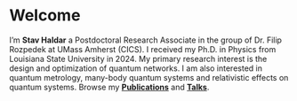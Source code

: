 # Welcome  
I’m **Stav Haldar** a Postdoctoral Research Associate in the group of Dr. Filip Rozpedek at UMass Amherst (CICS). I received my Ph.D. in Physics from Louisiana State University in 2024. My primary research interest is the design and optimization of quantum networks. I am also interested in quantum metrology, many-body quantum systems and relativistic effects on quantum systems.
Browse my **[Publications](publications.md)** and **[Talks](talks.md)**.
